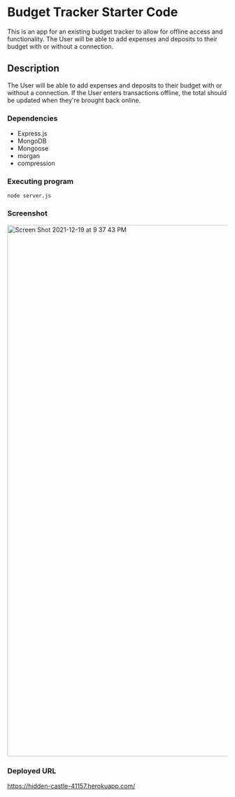 # Budget Tracker Starter Code

This is an app for an existing budget tracker to allow for offline access and functionality. The User will be able to add expenses and deposits to their budget with or without a connection. 


## Description

The User will be able to add expenses and deposits to their budget with or without a connection. If the User enters transactions offline, the total should be updated when they're brought back online. 

### Dependencies

* Express.js
* MongoDB
* Mongoose
* morgan
* compression



### Executing program

```
node server.js
```

### Screenshot
<img width="1215" alt="Screen Shot 2021-12-19 at 9 37 43 PM" src="https://user-images.githubusercontent.com/29662632/146949336-c9e43713-3af1-4953-afff-2b7285e5d26c.png">



### Deployed URL
https://hidden-castle-41157.herokuapp.com/
